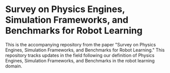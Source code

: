 # Survey on Physics Engines, Simulation Frameworks, and Benchmarks for Robot Learning
This is the accompanying repository from the paper "Survey on Physics Engines, Simulation Frameworks,
and Benchmarks for Robot Learning." This repository tracks updates in the field following our definition of Physics Engines, Simulation Frameworks, and Benchmarks in the robot learning domain.
